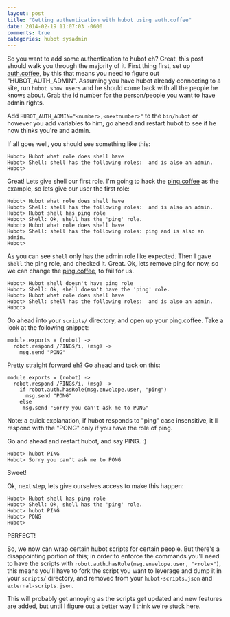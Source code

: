 ```yaml
---
layout: post
title: "Getting authentication with hubot using auth.coffee"
date: 2014-02-19 11:07:03 -0600
comments: true
categories: hubot sysadmin
---
```


So you want to add some authentication to hubot eh? Great, this post should walk you through the majority of it.
First thing first, set up [auth.coffee](https://github.com/github/hubot-scripts/blob/master/src/scripts/auth.coffee), by this 
that means you need to figure out "HUBOT_AUTH_ADMIN". Assuming you have hubot already connecting to a site, run `hubot show users`
and he should come back with all the people he knows about. Grab the id number for the person/people you want to have admin rights.

Add `HUBOT_AUTH_ADMIN="<number>,<nextnumber>"` to the `bin/hubot` or however you add variables to him, go ahead and restart hubot to
see if he now thinks you're and admin.

If all goes well, you should see something like this:
```
Hubot> Hubot what role does shell have
Hubot> Shell: shell has the following roles:  and is also an admin.
Hubot>
```

Great! Lets give shell our first role. I'm going to hack the [ping.coffee](https://github.com/github/hubot/blob/master/src/scripts/ping.coffee)
as the example, so lets give our user the first role:

```
Hubot> Hubot what role does shell have
Hubot> Shell: shell has the following roles:  and is also an admin.
Hubot> Hubot shell has ping role
Hubot> Shell: Ok, shell has the 'ping' role.
Hubot> Hubot what role does shell have
Hubot> Shell: shell has the following roles: ping and is also an admin.
Hubot>
```

As you can see `shell` only has the admin role like expected. Then I gave `shell` the ping role, and checked it. Great. Ok, lets remove ping for now, so we 
can change the [ping.coffee](https://github.com/github/hubot/blob/master/src/scripts/ping.coffee), to fail for us.

```
Hubot> Hubot shell doesn't have ping role
Hubot> Shell: Ok, shell doesn't have the 'ping' role.
Hubot> Hubot what role does shell have
Hubot> Shell: shell has the following roles:  and is also an admin.
Hubot> 
```

Go ahead into your `scripts/` directory, and open up your ping.coffee. Take a look at the following snippet:

```
module.exports = (robot) ->
  robot.respond /PING$/i, (msg) ->
    msg.send "PONG"
```

Pretty straight forward eh? Go ahead and tack on this:

```
module.exports = (robot) ->
  robot.respond /PING$/i, (msg) ->
    if robot.auth.hasRole(msg.envelope.user, "ping")
      msg.send "PONG"
    else
     msg.send "Sorry you can't ask me to PONG"
```

Note: a quick explanation, if hubot responds to "ping" case insensitive, it'll respond with the "PONG" only if you have the role of ping.

Go and ahead and restart hubot, and say PING. :)

```
Hubot> hubot PING
Hubot> Sorry you can't ask me to PONG
```

Sweet!

Ok, next step, lets give ourselves access to make this happen:

```
Hubot> Hubot shell has ping role
Hubot> Shell: Ok, shell has the 'ping' role.
Hubot> hubot PING
Hubot> PONG
Hubot>
```

PERFECT!

So, we now can wrap certain hubot scripts for certain people. But there's a disappointing portion of this; in order to enforce the commands you'll need 
to have the scripts with `robot.auth.hasRole(msg.envelope.user, "<role>")`, this means you'll have to fork the script you want to leverage and dump it in 
your `scripts/` directory, and removed from your `hubot-scripts.json` and `external-scripts.json`.

This will probably get annoying as the scripts get updated and new features are added, but until I figure out a better way I think we're stuck here.
